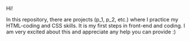 Hi!

In this repository, there are projects (p_1, p_2, etc.) where I practice my HTML-coding and CSS skills.
It is my first steps in front-end and coding. I am very excited about this and appreciate any help you can provide :)
